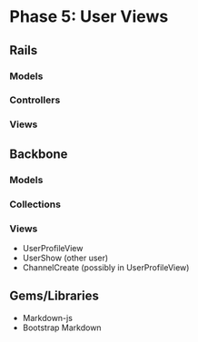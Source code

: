 # Phase 5: User Views

## Rails
### Models

### Controllers

### Views

## Backbone
### Models

### Collections

### Views
* UserProfileView
* UserShow (other user)
* ChannelCreate (possibly in UserProfileView)

## Gems/Libraries
* Markdown-js
* Bootstrap Markdown

